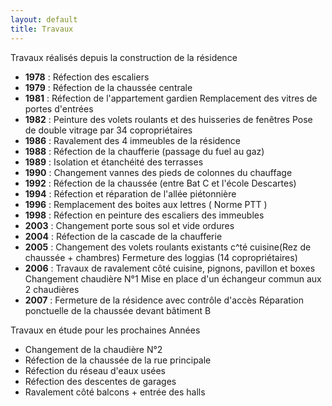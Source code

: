 ```yaml
---
layout: default
title: Travaux
---
```


Travaux réalisés depuis la construction de la résidence

- **1978** : Réfection des escaliers
- **1979** : Réfection de la chaussée centrale
- **1981** : Réfection de l'appartement gardien
Remplacement des vitres de portes d'entrées
- **1982** : Peinture des volets roulants et des huisseries de fenêtres
Pose de double vitrage par 34 copropriétaires
- **1986** : Ravalement des 4 immeubles de la résidence
- **1988** : Réfection de la chaufferie (passage du fuel au gaz)
- **1989** : Isolation et étanchéité des terrasses
- **1990** : Changement vannes des pieds de colonnes du chauffage
- **1992** : Réfection de la chaussée (entre Bat C et l'école
Descartes)
- **1994** : Réfection et réparation de l'allée piétonnière
- **1996** : Remplacement des boites aux lettres ( Norme PTT )
- **1998** : Réfection en peinture des escaliers des immeubles
- **2003** : Changement porte sous sol et vide ordures
- **2004** : Réfection de la cascade de la chaufferie
- **2005** : Changement des volets roulants existants c^té cuisine(Rez de chaussée + chambres) Fermeture des loggias (14 copropriétaires)
- **2006** : Travaux de ravalement côté cuisine, pignons, pavillon et
boxes
Changement chaudière N°1
Mise en place d'un échangeur commun aux 2 chaudières
- **2007** : Fermeture de la résidence avec contrôle d'accès
Réparation ponctuelle de la chaussée devant bâtiment B

Travaux en étude pour les prochaines Années

- Changement de la chaudière N°2
- Réfection de la chaussée de la rue principale
- Réfection du réseau d'eaux usées
- Réfection des descentes de garages
- Ravalement côté balcons + entrée des halls
